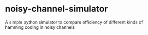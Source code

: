 # noisy-channel-simulator
A simple python simulator to compare efficiency of different kinds of hamming coding in noisy channels

